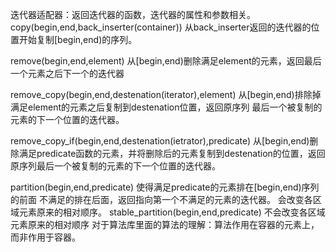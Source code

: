 迭代器适配器：返回迭代器的函数，迭代器的属性和参数相关。
copy(begin,end,back_inserter(container))
从back_inserter返回的迭代器的位置开始复制[begin,end)的序列。

remove(begin,end,element)
从[begin,end)删除满足element的元素，返回最后一个元素之后下一个的迭代器

remove_copy(begin,end,destenation(iterator),element)
从[begin,end)排除掉满足element的元素之后复制到destenation位置，返回原序列
最后一个被复制的元素的下一个位置的迭代器。

remove_copy_if(begin,end,destenation(ietrator),predicate)
从[begin,end)删除满足predicate函数的元素，并将删除后的元素复制到destenation的位置，返回原序列最后一个被复制的元素的下一个位置的迭代器。

partition(begin,end,predicate)
使得满足predicate的元素排在[begin,end)序列的前面
不满足的排在后面，返回指向第一个不满足的元素的迭代器。
会改变各区域元素原来的相对顺序。
stable_partition(begin,end,predicate)
不会改变各区域元素原来的相对顺序
对于算法库里面的算法的理解：算法作用在容器的元素上，而非作用于容器。

